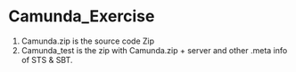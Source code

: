 # Camunda_Exercise

1. Camunda.zip is the source code Zip
2. Camunda_test is the zip with  Camunda.zip + server and other .meta info of STS & SBT.
